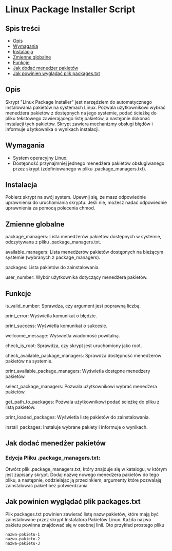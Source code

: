 # Linux Package Installer Script

## Spis treści

- [Opis](#opis) 
- [Wymagania](#wymagania)
- [Instalacja](#instalacja)
- [Zmienne globalne](#zmienne-globalne)
- [Funkcje](#funkcje)
- [Jak dodać menedżer pakietów](#jak-dodać-menedżer-pakietów)
- [Jak powinien wyglądać plik packages.txt](#jak-powinien-wyglądać-plik-packages.txt)

## Opis

Skrypt "Linux Package Installer" jest narzędziem do automatycznego instalowania pakietów na systemach Linux. Pozwala użytkownikowi wybrać menedżera pakietów z dostępnych na jego systemie, podać ścieżkę do pliku tekstowego zawierającego listę pakietów, a następnie dokonać instalacji tych pakietów. Skrypt zawiera mechanizmy obsługi błędów i informuje użytkownika o wynikach instalacji.

## Wymagania

- System operacyjny Linux.
- Dostępność przynajmniej jednego menedżera pakietów obsługiwanego przez skrypt (zdefiniowanego w pliku .package_managers.txt).

## Instalacja

Pobierz skrypt na swój system.
Upewnij się, że masz odpowiednie uprawnienia do uruchamiania skryptu. Jeśli nie, możesz nadać odpowiednie uprawnienia za pomocą polecenia chmod.

## Zmienne globalne

package_managers: Lista menedżerów pakietów dostępnych w systemie, odczytywana z pliku .package_managers.txt.

available_managers: Lista menedżerów pakietów dostępnych na bieżącym systemie (wybranych z package_managers).

packages: Lista pakietów do zainstalowania.

user_number: Wybór użytkownika dotyczący menedżera pakietów.

## Funkcje

is_valid_number: Sprawdza, czy argument jest poprawną liczbą.

print_error: Wyświetla komunikat o błędzie.

print_success: Wyświetla komunikat o sukcesie.
    
wellcome_message: Wyświetla wiadomość powitalną.
    
check_is_root: Sprawdza, czy skrypt jest uruchomiony jako root.
    
check_available_package_managers: Sprawdza dostępność menedżerów pakietów na systemie.
    
print_available_package_managers: Wyświetla dostępne menedżery pakietów.
    
select_package_managers: Pozwala użytkownikowi wybrać menedżera pakietów.
    
get_path_to_packages: Pozwala użytkownikowi podać ścieżkę do pliku z listą pakietów.
    
print_loaded_packages: Wyświetla listę pakietów do zainstalowania.
    
install_packages: Instaluje wybrane pakiety i informuje o wynikach.

## Jak dodać menedżer pakietów

### Edycja Pliku .package_managers.txt:
Otwórz plik .package_managers.txt, który znajduje się w katalogu, w którym jest zapisany skrypt. Dodaj nazwę nowego menedżera pakietów do tego pliku, a następnie, oddzielając ją przecinkiem, argumenty które pozwalają zainstalować pakiet bez potwierdzania

## Jak powinien wyglądać plik packages.txt

Plik packages.txt powinien zawierać listę nazw pakietów, które mają być zainstalowane przez skrypt Instalatora Pakietów Linux. Każda nazwa pakietu powinna znajdować się w osobnej linii. Oto przykład prostego pliku 

```
nazwa-pakietu-1
nazwa-pakietu-2
nazwa-pakietu-3
```
